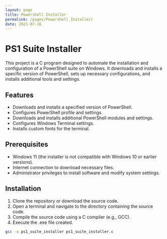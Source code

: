 ```yaml
---
layout: page
title: Powershell Installer
permalink: /pages/Powershell_Installer/
date: 2021-07-16
---
```


# PS1 Suite Installer

This project is a C program designed to automate the installation and configuration of a PowerShell suite on Windows. It downloads and installs a specific version of PowerShell, sets up necessary configurations, and installs additional tools and settings.

## Features

- Downloads and installs a specified version of PowerShell.
- Configures PowerShell profile and settings.
- Downloads and installs additional PowerShell modules and settings.
- Configures Windows Terminal settings.
- Installs custom fonts for the terminal.

## Prerequisites

- Windows 11 (the installer is not compatible with Windows 10 or earlier versions).
- Internet connection to download necessary files.
- Administrator privileges to install software and modify system settings.

## Installation

1. Clone the repository or download the source code.
2. Open a terminal and navigate to the directory containing the source code.
3. Compile the source code using a C compiler (e.g., GCC).
4. Execute the .exe file created.
```sh
gcc -o ps1_suite_installer ps1_suite_installer.c
```
